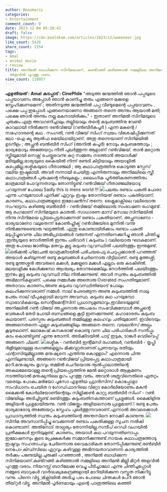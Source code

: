 ```yaml
---
author: Beaumaris
categories:
- Entertainment
comment_count: 0
date: 2023-12-04 05:20:42
draft: false
image: https://cdn.boolokam.com/articles/2023/12/wweeeeer.jpg
like_count: 5426
share_count: 1554
tags:
- Amal
- animal movie
- review
title: അനിമൽ ബാധിക്കുന്ന സിനിമയാണ്, കണ്ടിറങ്ങി കഴിഞ്ഞാൽ നമ്മളിലെ അനിമൽ മില്ലി മിറ്റർ
  അളവിൽ പുറത്തു വരാം
view_count: 110957
---
```


**എഴുതിയത് : Amal** **കടപ്പാട് : CinePhile** "അടുത്ത ജന്മത്തിൽ ഞാൻ പപ്പയുടെ പപ്പയാവണം അപ്പോൾ ഞാൻ കാണിച്ചു തരും എങ്ങനെ മക്കളെ സ്നേഹിക്കണമെന്ന് ; അതിനടുത്ത ജന്മത്തിൽ പപ്പ വീണ്ടുമെന്റെ പപ്പയാവണം . പക്ഷെ പപ്പ ഇപ്പോൾ എങ്ങനെയാണോ അങ്ങനെ തന്നെ അന്നും ആയാൽ മതി; പക്ഷെ ഞാൻ അന്നും നല്ല മകനായിരിക്കും." - ഇതാണ് അനിമൽ സിനിമയുടെ ചുരുക്കം.എത്ര അവഗണിച്ചാലും തല്ലിയാലും തന്റെ കുടുംബത്തിനു വേണ്ടി കാവലായി നിൽക്കുന്ന രൺവിജയ് (റൺബീർകപൂർ ) എന്ന മകന്റെ /സഹോദരന്റെ കഥ . സംഗതി, റൺ വിജയ് സിംഗ് സ്വയം വിശേഷിപ്പിക്കുന്നത് ലോ -ഐ ക്യു ആൽഫ മെയിലായിട്ടാണ്. അതു തന്നെയാണ് സിനിമയിൽ ഉടനീളം ; അച്ഛൻ ബൽബീർ സിംഗ് (അനിൽ കപൂർ) നോടും കുടുംബത്തോടും ; ഭാര്യയോടും അങ്ങേയറ്റം നീതി പുലർത്തുന്ന ആളാണ് റൺവിജയ്. താൻ മറ്റൊരു സ്ത്രീയുമായി സെക്സ് ചെയ്തുവെന്നു കുറ്റ സമ്മതം നടത്താൻ അയാൾക്ക് മടിയുമില്ല.ഭാര്യയുടെ കൈയിൽ നിന്ന് രണ്ടടി കിട്ടിയാലും അയാളിൽ കുഴപ്പമില്ല.രശ്മികയുടെ ഗീതാഞ്ജലി ; ആ കഥാപാത്രത്തിനു കൊടുത്ത സ്പേസ് വലിയ ഇഷ്ടമായി. അവർ നന്നായി ചെയിതു.എന്നിരുന്നാലും അനിമലിലെ സ്ത്രീ കഥാപാത്രങ്ങൾ പുരുഷന്റെ നിഴലുകളും ; ലൈംഗിക പൂർത്തികരണത്തിനും മാത്രമായി പോവുന്നതായും തോന്നിട്ടുണ്ട്.റൺവിജയ് ഗീതാഞ്ജലിയോടു പറയുന്നത് പോലെ Sadly this is mens world !!! ![](https://cdn.boolokam.com/articles/2023/12/wweeeeer.jpg)പലരും രണ്ടാം പകുതി പോരാ എന്നു പറയുമ്പോൾ എനിക്ക് ഏറ്റവും ഇഷ്ടം തോന്നിയത് രണ്ടാം പകുതിയാണ്. കാരണം, കഥാപാത്രങ്ങളുടെ ഇമോഷൻസ് തന്നെ. ക്ലൈമാക്സിലെ വലിയൊരു സംഘട്ടനം കഴിഞ്ഞു ബൽബീർ - റൺവിജയ് തമ്മിലൊരു സംഭാഷണ രംഗമുണ്ട്. ആ രംഗമാണ് സിനിമയുടെ കാതൽ. സാധാരണ മാസ് മസാല സിനിമയിൽ നിന്നു സിനിമയെ പ്രിയപ്പെട്ടതാക്കുന്നത് രണ്ടാം പകുതിയാണ്. അച്ഛനാണോ - ഭാര്യയാണോ വലുതെന്ന് കോൺഫ്ലിക്ട് റൺവിജയ്ടെ മുന്നിൽ വന്നു നിൽക്കുന്നുണ്ടൊരു ഘട്ടത്തിൽ. എന്തു കൊണ്ടായിരിക്കാം രണ്ടാം പകുതി മടുപ്പിച്ചുവെന്നു ചില അഭിപ്രായങ്ങൾ വരുന്നത് എന്നതിനെക്കുറിച്ചു ഞാൻ ചിന്തിച്ചു ;ഇന്ത്യയുടെ നോർത്തിൽ ഇന്നും പരിവാർ ( കുടുംബം ) വലിയൊരു ഘടകമാണ്. അതു പോലെ ജാതിയും മതവും.കൂട്ടു കുടുംബ വ്യവസ്ഥിതി പലയിടത്തും ഇന്നുമുണ്ട്. ![](https://cdn.boolokam.com/articles/2023/12/nm.jpg)ഒരിക്കൽ ഹിമാചൽ യാത്രക്കിടയിൽ പരിചയപെട്ട ചെറുപ്പക്കാരൻ പറഞ്ഞത് അയാൾ കഴിയുന്നത് രണ്ടു കുടുബങ്ങൾ ചേർന്നൊരു വീട്ടിലാണ്. രണ്ടു മുത്തശ്ശി, രണ്ടു മുത്തശ്ശൻ അവരുടെ മക്കൾ, മക്കളുടെ മക്കൾ എല്ലാം ഒരു കുടകീഴിൽ. മലയാളിക്കു കേൾക്കുമ്പോ ആശ്ചര്യം തോന്നുമെങ്കിലും നോർത്തിൽ പലയിടത്തും ഇന്നും കൂട്ടു കുടുംബ വ്യവസ്ഥി നില നിൽക്കുന്നുണ്ട്. അവർ സ്വന്തം കുടുംബത്തിൽ അഭിമാനികളാണ്. പക്ഷെ നമ്മൾക്കു അതൊരു Overated സംഗതിയുമാണ്. അതാവാം കാരണം,അണു കുടുംബ വ്യവസ്ഥിതിയോട് പോലും കലഹിക്കുന്നവരാണ് നമ്മൾ. നാല് പേരടങ്ങുന്ന അണു കുടുംബത്തിൽ നാലു പേരും നാല് ദ്വീപുകളായി മാറുന്ന അവസ്ഥ. കുടുംബ കഥ പറയുമ്പോ സ്വാഭാവികമായും സെന്റിമെന്റ്സിന് പ്രധാന്യമുണ്ടാവും.ഇവിടെയുമുണ്ട്. അനിമലിൽ റൺ വിജയ് അച്ഛനൊരു അപകടം സംഭവിക്കുമ്പോൾ അച്ഛന്റെ വേരുകൾ തേടി പോയി ബന്ധങ്ങളെ കൂട്ടി ഇണക്കുന്നുണ്ട്. മഹാഭാരതം കുടുംബ കഥയാണ്. പരസ്പരം കുടുംബങ്ങൾ തമ്മിലുള്ള കലഹവും ചതിയുമാണ്. ഇവിടെയും അങ്ങനെതന്നെ എല്ലാ കുടുംബങ്ങളിലും അങ്ങനെ തന്നെ. വയലൻസ് അല്പം കൂടുതലാണ്. ലോകേഷ് കനകരാജ് കൊണ്ടു വന്ന ചില പരിപാടികൾ സന്ദീപ്പും കടം കൊണ്ടിട്ടുണ്ട് എന്നു തോന്നി. അടിക്കിടയിൽ പാട്ട് ഇടുക, ടാങ്കർ വെടിവെപ്പ് അങ്ങനെ ചിലത്. ![](https://cdn.boolokam.com/articles/2023/12/nm90.jpg)രശ്മിക - റൺബീർ ഇന്റിമസി രംഗങ്ങൾ, റൺബീർ - തൃപ്തി ദിമ്രിയുമായുള്ള രംഗങ്ങളെല്ലാം മിക്കവുറ്റതാണത്.പ്രണയവും രതിയും ഫന്റാസിയുമില്ലാത്ത മനുഷ്യനെ എന്തിന്നു കൊള്ളാം? എന്നൊരു ചിന്ത എന്നിലുണ്ടായി. അങ്ങനെ റൺവിജയ് പ്രിയപ്പെട്ട കഥാപാത്രമായി മാറി.മനുഷ്യനും മൃഗവും തമ്മിൽ ചെറിയൊരു നൂൽപ്പാലാത്തിന്റെ അകലമേയൊള്ളു.തന്റെ പ്രിയപ്പെട്ടത്തിനു മേൽ മറ്റൊരാൾ ആക്രമണം നടത്തിയാൽ മനുഷ്യനിലെ മൃഗം പുറത്തു വരും. അവൻ ശത്രുവിനെതിരെ ഏതറ്റം വരെയും പോകും.മരിയോ പൂസോ എഴുതിയ ഫ്രാൻസിസ് കൊപ്പോളാ സംവിധാനം ചെയിത ദ ഗോഡ്ഫാദറിലെ വിറ്റോ കോർലിയോണും മകൻ മൈക്കൽ കോർലിയോണിന്റെയും സില്ലിക്കൺ കാറ്റു ബൽബിർ സിംഗ് - റൺ വിജയിലും അടിച്ചിട്ടുണ്ട്.രണ്ടിടത്തും കുടുംബതിനകത്താണ് പ്രശ്നങ്ങൾ. മൈക്കിളിനു അളിയൻ പ്രശ്നമായിരുന്നു. റൺ വിജയ്ക്കും അളിയനൊരു പ്രശ്നമാണ്.! രണ്ടു പേരും ഭാര്യമാരോടു അങ്ങേയറ്റം സ്നേഹം പുലർത്തുന്നവരാണ്.എന്നാൽ അവരെക്കാൾ പ്രാധാന്യത്തിൽ സ്വന്തം കുടുംബത്തിന്റെ അന്തസിനെ നോക്കി കാണുന്നു. ![](https://cdn.boolokam.com/articles/2023/12/papamerijaan-song_d-2.webp)സിനിമ അവസാനിപ്പിച്ചു വെക്കുന്നത് രണ്ടാം പകുതിക്കുള്ള സൂചന നൽകി കൊണ്ടാണ്. അതിനോട് താല്പര്യം തോന്നിയില്ല.സന്ദീപ് റെഡി വംഗയിൽ പ്രതീക്ഷകൾ ഇനിയുമുണ്ട്. കാരണം, അയാൾ കഥ പറയുന്നതിനൊപ്പം ഇമോഷനസും കൂടെ പ്രേക്ഷകർക്കു സമ്മാനിക്കുന്നുണ്ട്.നായക കഥാപത്രത്തോടു ഇഷ്ടവും സഹതാപവും ചേർന്നൊരു വൈകാരികത തോന്നിപ്പിക്കുന്നുണ്ട്.രൺബീർ നെപോ-കിഡ്സിലെ ഏറ്റവും കഴിവുള്ള അഭിനയതാവാണന്ന കാര്യത്തിൽ തർക്കം പണ്ടേയില്ല.ചുരുക്കി പറഞ്ഞാൽ , അനിമൽ ബാധിക്കുന്ന സിനിമയാണ്.കണ്ടിറങ്ങി കഴിഞ്ഞാൽ നമ്മളിലെ അനിമൽ മില്ലി മിറ്റർ അളവിൽ പുറത്തു വരാം. നിയറസ്റ്റ് ബാറിലേക്കു വെച്ചു പിടിച്ചാലോ എന്നു ചിന്തിച്ചപ്പോൾ നമ്മുടെ ബാറുകൾ വാർദ്ധക്യകേന്ദ്രങ്ങളായി മാറിയിരിക്കുന്ന വസ്തുത നിക്കറിട്ടു വന്നു. പിന്നെ വിട്ടു ;മിക്സിയിൽ അടിച്ച പഴം പോലെ ചിന്തകൾ പേറി ഞാൻ തീയ്റ്റർ വിട്ടു. അനിമൽ പൂർണമായും എന്റെ പാത്രത്തിലെ കഞ്ഞി